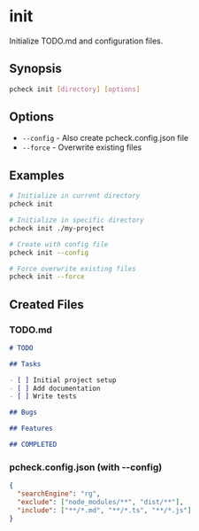 # init

Initialize TODO.md and configuration files.

## Synopsis

```bash
pcheck init [directory] [options]
```

## Options

- `--config` - Also create pcheck.config.json file
- `--force` - Overwrite existing files

## Examples

```bash
# Initialize in current directory
pcheck init

# Initialize in specific directory
pcheck init ./my-project

# Create with config file
pcheck init --config

# Force overwrite existing files
pcheck init --force
```

## Created Files

### TODO.md

```markdown
# TODO

## Tasks

- [ ] Initial project setup
- [ ] Add documentation
- [ ] Write tests

## Bugs

## Features

## COMPLETED
```

### pcheck.config.json (with --config)

```json
{
  "searchEngine": "rg",
  "exclude": ["node_modules/**", "dist/**"],
  "include": ["**/*.md", "**/*.ts", "**/*.js"]
}
```
